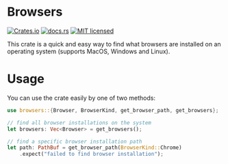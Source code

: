 # Browsers

[![Crates.io][crates-badge]][crates-url]
[![docs.rs][docs.rs-badge]][docs.rs-url]
[![MIT licensed][mit-badge]][mit-url]

[crates-badge]: https://img.shields.io/crates/v/browsers.svg
[crates-url]: https://crates.io/crates/browsers
[docs.rs-badge]: https://img.shields.io/docsrs/v/browsers.svg
[docs.rs-url]: https://crates.io/crates/browsers
[mit-badge]: https://img.shields.io/badge/license-MIT-blue.svg
[mit-url]: LICENSE

This crate is a quick and easy way to find what browsers are installed on an operating system (supports MacOS, Windows and Linux).

# Usage

You can use the crate easily by one of two methods:

```rust
use browsers::{Browser, BrowserKind, get_browser_path, get_browsers};

// find all browser installations on the system
let browsers: Vec<Browser> = get_browsers();

// find a specific browser installation path
let path: PathBuf = get_browser_path(BrowserKind::Chrome)
    .expect("failed to find browser installation");
```
